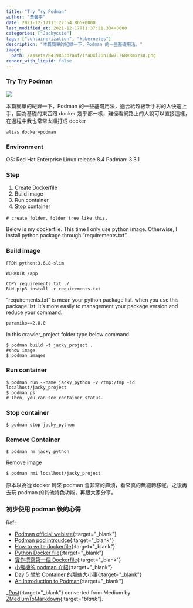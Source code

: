 ```yaml
---
title: "Try Try Podman"
author: "黃馨平"
date: 2021-12-17T11:22:54.865+0000
last_modified_at: 2021-12-17T11:37:21.334+0000
categories: ["Jackycsie"]
tags: ["containerization", "kubernetes"]
description: "本篇簡單的紀錄一下，Podman 的一些基礎用法。"
image:
  path: /assets/8419853b7a4f/1*aDXlJ6n1dw7L76RvRmxzsQ.png
render_with_liquid: false
---
```


### Try Try Podman


![](/assets/8419853b7a4f/1*aDXlJ6n1dw7L76RvRmxzsQ.png)


本篇簡單的紀錄一下，Podman 的一些基礎用法，適合給超級新手村的人快速上手，因為基礎的東西跟 docker 幾乎都一樣，難怪看網路上的人說可以直接這樣，在過程中我也常常太順打成 docker
```
alias docker=podman
```
### Environment

OS: Red Hat Enterprise Linux release 8\.4
Podman: 3\.3\.1
### Step
1. Create Dockerfile
2. Build image
3. Run container
4. Stop container

```
# create folder，folder tree like this.
```

Below is my dockerfile\. This time I only use python image\. Otherwise, I install python package through “requirements\.txt”\.
### **Build image**
```
FROM python:3.6.8-slim

WORKDIR /app

COPY requirements.txt ./
RUN pip3 install -r requirements.txt
```

“requirements\.txt” is mean your python package list\. when you use this package list\. It’s more easily to management your package version and reduce your command\.
```txt
paramiko==2.8.0
```

In this crawler\_project folder type below command\.
```
$ podman build -t jacky_project .
#show image
$ podman images
```
### Run container
```
$ podman run --name jacky_python -v /tmp:/tmp -id localhost/jacky_project
$ podman ps
# Then, you can see container status.
```
### **Stop container**
```
$ podman stop jacky_python
```
### Remove Container
```
$ podman rm jacky_python
```

Remove image
```
$ podman rmi localhost/jacky_project
```

原本以為從 docker 轉來 podman 會非常的麻煩，看來真的無縫轉移呢。之後再去玩 podman 的其他特色功能，再跟大家分享。
### 初步使用 podman 後的心得


Ref:
- [Podman official webiste](https://podman.io/){:target="_blank"}
- [Podman pod introudce](https://ithelp.ithome.com.tw/articles/10239822){:target="_blank"}
- [How to write dockerfile](https://medium.com/%E4%B8%80%E5%80%8B%E5%B0%8F%E5%B0%8F%E5%B7%A5%E7%A8%8B%E5%B8%AB%E7%9A%84%E9%9A%A8%E6%89%8B%E7%AD%86%E8%A8%98/docker-%E5%AD%B8%E7%BF%92%E7%AD%86%E8%A8%98-%E5%9B%9B-%E5%A6%82%E4%BD%95%E6%92%B0%E5%AF%ABdockerfile-2a209b485530){:target="_blank"}
- [Python Docker file](https://docs.docker.com/language/python/build-images/){:target="_blank"}
- [實作撰寫第一個 Dockerfile](https://ithelp.ithome.com.tw/articles/10191016?sc=hot){:target="_blank"}
- [小飛機的 podman 介紹](https://www.google.com/url?sa=t&rct=j&q=&esrc=s&source=web&cd=&cad=rja&uact=8&ved=2ahUKEwjkx6Tql-r0AhXPZt4KHUD6DysQFnoECAcQAQ&url=https%3A%2F%2Fspeakerdeck.com%2Fpichuang%2F20201024-podman-rong-qi-ji-shu-ti-sheng-da-fa&usg=AOvVaw3FLKXgrGp0XQE7j7syea-5){:target="_blank"}
- [Day 5 關於 Container 的那些大小事](https://ithelp.ithome.com.tw/articles/10193534){:target="_blank"}
- [An Introduction to Podman](https://www.baeldung.com/ops/podman-intro){:target="_blank"}



_[Post](https://medium.com/jacky-life/try-try-podman-8419853b7a4f){:target="_blank"} converted from Medium by [ZMediumToMarkdown](https://github.com/ZhgChgLi/ZMediumToMarkdown){:target="_blank"}._
